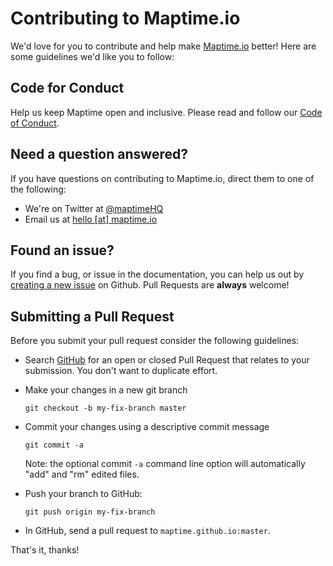 Contributing to Maptime.io
==========================

We'd love for you to contribute and help make [Maptime.io](http://maptime.io) better! Here are some guidelines we'd like you to follow:

Code for Conduct
----------------

Help us keep Maptime open and inclusive. Please read and follow our [Code of Conduct](https://github.com/maptime/code-of-conduct/blob/master/code-of-conduct.md).

Need a question answered?
-------------------------

If you have questions on contributing to Maptime.io, direct them to one of the following:

- We're on Twitter at [@maptimeHQ](http://twitter.com/maptimehq)
- Email us at [hello [at] maptime.io](mailto:hello@maptime.io)

Found an issue?
---------------

If you find a bug, or issue in the documentation, you can help us out by [creating a new issue](https://github.com/maptime/maptime.github.io/issues/new) on Github. Pull Requests are __always__ welcome!


Submitting a Pull Request
-------------------------

Before you submit your pull request consider the following guidelines:

- Search [GitHub](https://github.com/maptime/maptime.github.io/pulls) for an open or closed Pull Request
  that relates to your submission. You don't want to duplicate effort.
- Make your changes in a new git branch

     ```
     git checkout -b my-fix-branch master
     ```

- Commit your changes using a descriptive commit message

     ```shell
     git commit -a
     ```
  Note: the optional commit `-a` command line option will automatically "add" and "rm" edited files.


- Push your branch to GitHub:

    ```shell
    git push origin my-fix-branch
    ```

- In GitHub, send a pull request to `maptime.github.io:master`.

That's it, thanks!
 
